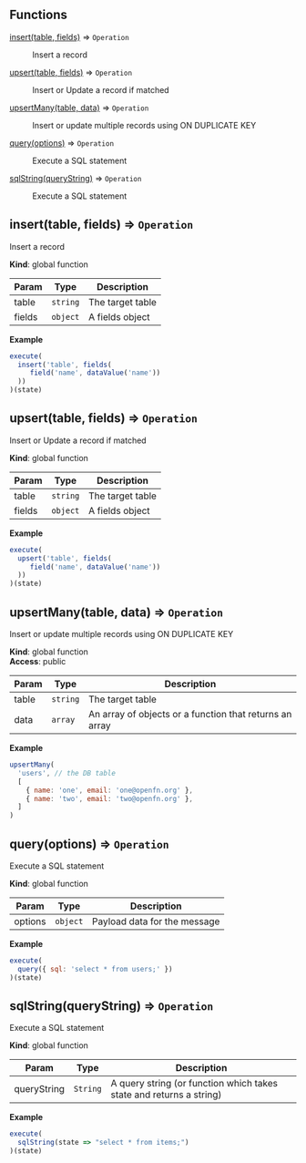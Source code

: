 ## Functions

<dl>
<dt><a href="#insert">insert(table, fields)</a> ⇒ <code>Operation</code></dt>
<dd><p>Insert a record</p>
</dd>
<dt><a href="#upsert">upsert(table, fields)</a> ⇒ <code>Operation</code></dt>
<dd><p>Insert or Update a record if matched</p>
</dd>
<dt><a href="#upsertMany">upsertMany(table, data)</a> ⇒ <code>Operation</code></dt>
<dd><p>Insert or update multiple records using ON DUPLICATE KEY</p>
</dd>
<dt><a href="#query">query(options)</a> ⇒ <code>Operation</code></dt>
<dd><p>Execute a SQL statement</p>
</dd>
<dt><a href="#sqlString">sqlString(queryString)</a> ⇒ <code>Operation</code></dt>
<dd><p>Execute a SQL statement</p>
</dd>
</dl>

<a name="insert"></a>

## insert(table, fields) ⇒ <code>Operation</code>
Insert a record

**Kind**: global function  

| Param | Type | Description |
| --- | --- | --- |
| table | <code>string</code> | The target table |
| fields | <code>object</code> | A fields object |

**Example**  
```js
execute(
  insert('table', fields(
     field('name', dataValue('name'))
  ))
)(state)
```
<a name="upsert"></a>

## upsert(table, fields) ⇒ <code>Operation</code>
Insert or Update a record if matched

**Kind**: global function  

| Param | Type | Description |
| --- | --- | --- |
| table | <code>string</code> | The target table |
| fields | <code>object</code> | A fields object |

**Example**  
```js
execute(
  upsert('table', fields(
     field('name', dataValue('name'))
  ))
)(state)
```
<a name="upsertMany"></a>

## upsertMany(table, data) ⇒ <code>Operation</code>
Insert or update multiple records using ON DUPLICATE KEY

**Kind**: global function  
**Access**: public  

| Param | Type | Description |
| --- | --- | --- |
| table | <code>string</code> | The target table |
| data | <code>array</code> | An array of objects or a function that returns an array |

**Example**  
```js
upsertMany(
  'users', // the DB table
  [
    { name: 'one', email: 'one@openfn.org' },
    { name: 'two', email: 'two@openfn.org' },
  ]
)
```
<a name="query"></a>

## query(options) ⇒ <code>Operation</code>
Execute a SQL statement

**Kind**: global function  

| Param | Type | Description |
| --- | --- | --- |
| options | <code>object</code> | Payload data for the message |

**Example**  
```js
execute(
  query({ sql: 'select * from users;' })
)(state)
```
<a name="sqlString"></a>

## sqlString(queryString) ⇒ <code>Operation</code>
Execute a SQL statement

**Kind**: global function  

| Param | Type | Description |
| --- | --- | --- |
| queryString | <code>String</code> | A query string (or function which takes state and returns a string) |

**Example**  
```js
execute(
  sqlString(state => "select * from items;")
)(state)
```
